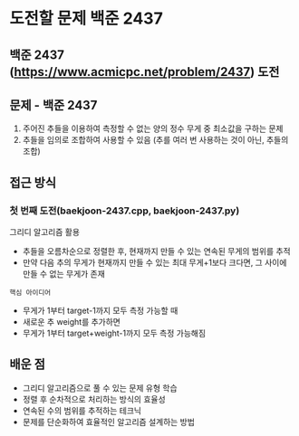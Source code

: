 # 도전할 문제 **백준 2437**

## **백준 2437** (https://www.acmicpc.net/problem/2437) 도전

## 문제 - 백준 2437

1. 주어진 추들을 이용하여 측정할 수 없는 양의 정수 무게 중 최소값을 구하는 문제
2. 추들을 임의로 조합하여 사용할 수 있음 (추를 여러 번 사용하는 것이 아닌, 추들의 조합)

## 접근 방식

### 첫 번째 도전(baekjoon-2437.cpp, baekjoon-2437.py)

그리디 알고리즘 활용

- 추들을 오름차순으로 정렬한 후, 현재까지 만들 수 있는 연속된 무게의 범위를 추적
- 만약 다음 추의 무게가 현재까지 만들 수 있는 최대 무게+1보다 크다면, 그 사이에 만들 수 없는 무게가 존재

`핵심 아이디어`

- 무게가 1부터 target-1까지 모두 측정 가능할 때
- 새로운 추 weight를 추가하면
- 무게가 1부터 target+weight-1까지 모두 측정 가능해짐

## 배운 점

- 그리디 알고리즘으로 풀 수 있는 문제 유형 학습
- 정렬 후 순차적으로 처리하는 방식의 효율성
- 연속된 수의 범위를 추적하는 테크닉
- 문제를 단순화하여 효율적인 알고리즘 설계하는 방법
